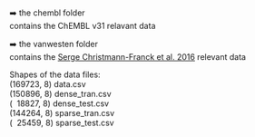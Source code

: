 :arrow_right: the chembl folder\
contains the ChEMBL v31 relavant data

:arrow_right: the vanwesten folder\
contains the [Serge Christmann-Franck et al. 2016](https://pubs.acs.org/doi/full/10.1021/acs.jcim.6b00122) relevant data


Shapes of the data files:\
(169723, 8) data.csv\
(150896, 8) dense_tran.csv\
(&nbsp; 18827, 8) dense_test.csv\
(144264, 8) sparse_tran.csv\
(&nbsp; 25459, 8) sparse_test.csv
